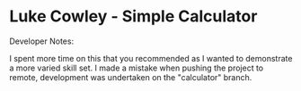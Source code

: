 # Luke Cowley - Simple Calculator

Developer Notes:

I spent more time on this that you recommended as I wanted to demonstrate a more varied skill set. 
I made a mistake when pushing the project to remote, development was undertaken on the "calculator" branch.